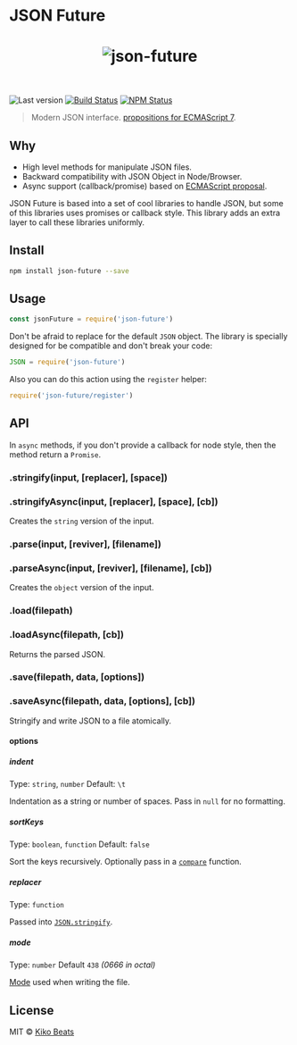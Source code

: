 # JSON Future

<h1 align="center">
  <img src="https://i.imgur.com/WSDllwa.png" alt="json-future">
  <br>
  <br>
</h1>

![Last version](https://img.shields.io/github/tag/Kikobeats/json-future.svg?style=flat-square)
[![Build Status](http://img.shields.io/travis/Kikobeats/json-future/master.svg?style=flat-square)](https://travis-ci.org/Kikobeats/json-future)
[![NPM Status](http://img.shields.io/npm/dm/json-future.svg?style=flat-square)](https://www.npmjs.org/package/json-future)

> Modern JSON interface. [propositions for ECMAScript 7](https://github.com/mohsen1/async-json).

## Why

* High level methods for manipulate JSON files.
* Backward compatibility with JSON Object in Node/Browser.
* Async support (callback/promise) based on [ECMAScript proposal](https://github.com/mohsen1/async-json).

JSON Future is based into a set of cool libraries to handle JSON, but some of this libraries uses promises or callback style. This library adds an extra layer to call these libraries uniformly.

## Install

```bash
npm install json-future --save
```

## Usage

```js
const jsonFuture = require('json-future')
```

Don't be afraid to replace for the default `JSON` object. The library is specially designed for be compatible and don't break your code:

```js
JSON = require('json-future')
```

Also you can do this action using the `register` helper:

```js
require('json-future/register')
```

## API

In `async` methods, if you don't provide a callback for node style, then the method return a `Promise`.

### .stringify(input, [replacer], [space])
### .stringifyAsync(input, [replacer], [space], [cb])

Creates the `string` version of the input.

### .parse(input, [reviver], [filename])
### .parseAsync(input, [reviver], [filename], [cb])

Creates the `object` version of the input.

### .load(filepath)
### .loadAsync(filepath, [cb])

Returns the parsed JSON.

### .save(filepath, data, [options])
### .saveAsync(filepath, data, [options], [cb])

Stringify and write JSON to a file atomically.

#### options

##### indent

Type: `string`, `number`
Default: `\t`

Indentation as a string or number of spaces.
Pass in `null` for no formatting.

##### sortKeys

Type: `boolean`, `function`
Default: `false`

Sort the keys recursively.
Optionally pass in a [`compare`](https://developer.mozilla.org/en-US/docs/Web/JavaScript/Reference/Global_Objects/Array/sort) function.

##### replacer

Type: `function`

Passed into [`JSON.stringify`](https://developer.mozilla.org/en-US/docs/Web/JavaScript/Reference/Global_Objects/JSON/stringify#The_replacer_parameter).

##### mode

Type: `number`
Default `438` *(0666 in octal)*

[Mode](https://en.wikipedia.org/wiki/File_system_permissions#Numeric_notation) used when writing the file.

## License

MIT © [Kiko Beats](http://kikobeats.com)
